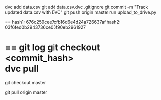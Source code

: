
dvc add data.csv
git add data.csv.dvc .gitignore
git commit -m "Track updated data.csv with DVC"
git push origin master
run upload_to_drive.py

==
hash1: 676c259cee7cfb16d6e4d24a726637af
hash2: 03f6fed0b2943736ce06f90eb2961927

==
git log
git checkout <commit_hash>  
dvc pull
==
git checkout master

git pull origin master
